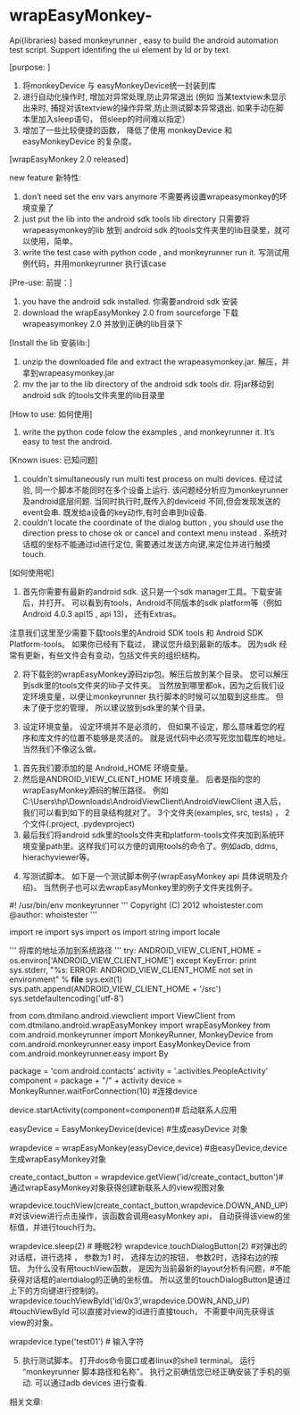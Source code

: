 # wrapEasyMonkey-
Api(libraries) based monkeyrunner , easy to build the android automation test script.  Support identifing the ui element by Id or by text.

[purpose: ]

1. 将monkeyDevice 与 easyMonkeyDevice统一封装到库
2. 进行自动化操作时, 增加对异常处理,防止异常退出 (例如 当某textview未显示出来时, 捕捉对该textview的操作异常,防止测试脚本异常退出. 如果手动在脚本里加入sleep语句， 但sleep的时间难以指定）
3. 增加了一些比较便捷的函数， 降低了使用 monkeyDevice 和 easyMonkeyDevice 的复杂度。


[wrapEasyMonkey 2.0 released]

new feature 新特性:
1. don’t need set the env vars anymore
不需要再设置wrapeasymonkey的环境变量了
2. just put the lib into the android sdk tools lib directory
只需要将wrapeasymonkey的lib 放到 android sdk 的tools文件夹里的lib目录里，就可以使用，简单。
3. write the test case with python code , and monkeyrunner run it.
写测试用例代码，并用monkeyrunner 执行该case

[Pre-use: 前提：]

1. you have the android sdk installed.
你需要android sdk 安装
2. download the wrapEasyMonkey 2.0 from sourceforge 
下载wrapeasymonkey 2.0 并放到正确的lib目录下

[Install the lib 安装lib:]

1. unzip the downloaded file and extract the wrapeasymonkey.jar.
解压，并拿到wrapeasymonkey.jar
2. mv the jar to the lib directory of the android sdk tools dir.
将jar移动到 android sdk 的tools文件夹里的lib目录里

[How to use: 如何使用]

1. write the python code folow the examples , and monkeyrunner it.
It’s easy to test the android.

[Known isues: 已知问题]

1. couldn’t simultaneously run multi test process on multi devices. 经过试验, 同一个脚本不能同时在多个设备上运行. 该问题经分析应为monkeyrunner及android底层问题. 当同时执行时,既传入的deviceid 不同,但会发现发送的event会串. 既发给a设备的key动作,有时会串到b设备.
2. couldn’t locate the coordinate of the dialog button , you should use the direction press to chose ok or cancel and context menu instead . 系统对话框的坐标不能通过id进行定位, 需要通过发送方向键,来定位并进行触摸touch.



[如何使用呢]

1. 首先你需要有最新的android sdk.
这只是一个sdk manager工具。下载安装后，并打开。 可以看到有tools，Android不同版本的sdk platform等（例如Android 4.0.3 api15 , api 13)， 还有Extras。

注意我们这里至少需要下载tools里的Android SDK tools 和 Android SDK Platform-tools。 如果你已经有下载过， 建议您升级到最新的版本。 因为sdk 经常有更新，有些文件会有变动，包括文件夹的组织结构。

2. 将下载到的wrapEasyMonkey源码zip包。解压后放到某个目录。 您可以解压到sdk里的tools文件夹的lib子文件夹。 当然放到哪里都ok，因为之后我们设定环境变量，以便让monkeyrunner 执行脚本的时候可以加载到这些库。 但未了便于您的管理， 所以建议放到sdk里的某个目录。

3. 设定环境变量。 设定环境并不是必须的， 但如果不设定，那么意味着您的程序和库文件的位置不能够是灵活的。 就是说代码中必须写死您加载库的地址。 当然我们不像这么做。
1) 首先我们要添加的是 Android_HOME 环境变量。
2) 然后是ANDROID_VIEW_CLIENT_HOME 环境变量。 后者是指的您的wrapEasyMonkey源码的解压路径。 例如 C:\Users\hp\Downloads\AndroidViewClient\AndroidViewClient 进入后，我们可以看到如下的目录结构就对了。
3个文件夹(examples, src, tests) ， 2个文件(.project, .pydevproject)
3) 最后我们将android sdk里的tools文件夹和platform-tools文件夹加到系统环境变量path里。这样我们可以方便的调用tools的命令了。例如adb, ddms, hierachyviewer等。

4. 写测试脚本。
如下是一个测试脚本例子(wrapEasyMonkey api 具体说明及介绍)。 当然例子也可以去wrapEasyMonkey里的例子文件夹找例子。

#! /usr/bin/env monkeyrunner
'''
Copyright (C) 2012  whoistester.com
@author: whoistester
'''

import re
import sys
import os
import string
import locale

'''
将库的地址添加到系统路径
'''
try:
ANDROID_VIEW_CLIENT_HOME =  os.environ['ANDROID_VIEW_CLIENT_HOME']
except KeyError:
print sys.stderr, "%s: ERROR: ANDROID_VIEW_CLIENT_HOME not set in environment" % __file__
sys.exit(1)
sys.path.append(ANDROID_VIEW_CLIENT_HOME + '/src')
sys.setdefaultencoding('utf-8')

from com.dtmilano.android.viewclient import ViewClient
from com.dtmilano.android.wrapEasyMonkey import wrapEasyMonkey
from com.android.monkeyrunner import MonkeyRunner, MonkeyDevice
from com.android.monkeyrunner.easy import EasyMonkeyDevice
from com.android.monkeyrunner.easy import By

package = 'com.android.contacts'
activity = '.activities.PeopleActivity'
component = package + "/" + activity
device = MonkeyRunner.waitForConnection(10) #连接device

device.startActivity(component=component)# 启动联系人应用

easyDevice = EasyMonkeyDevice(device) #生成easyDevice 对象

wrapdevice = wrapEasyMonkey(easyDevice,device) #由easyDevice,device 生成wrapEasyMonkey对象

create_contact_button = wrapdevice.getView('id/create_contact_button')# 通过wrapEasyMonkey对象获得创建新联系人的view视图对象

wrapdevice.touchView(create_contact_button,wrapdevice.DOWN_AND_UP) #对该view进行点击操作，该函数会调用easyMonkey api，
自动获得该view的坐标值，并进行touch行为。

wrapdevice.sleep(2) # 睡眠2秒
wrapdevice.touchDialogButton(2)  #对弹出的对话框，进行选择 ， 参数为1 时， 选择左边的按钮， 参数2时，选择右边的按钮。 为什么没有用touchView函数，
是因为当前最新的layout分析有问题，#不能获得对话框的alertdialog的正确的坐标值。 所以这里的touchDialogButton是通过上下的方向键进行控制的。
wrapdevice.touchViewById('id/0x3',wrapdevice.DOWN_AND_UP) #touchViewById 可以直接对view的id进行直接touch， 不需要中间先获得该view的对象。


wrapdevice.type('test01') # 输入字符


5. 执行测试脚本。 打开dos命令窗口或者linux的shell terminal。 运行
“monkeyrunner 脚本路径和名称”。 执行之前确信您已经正确安装了手机的驱动. 可以通过adb devices 进行查看.

相关文章:
